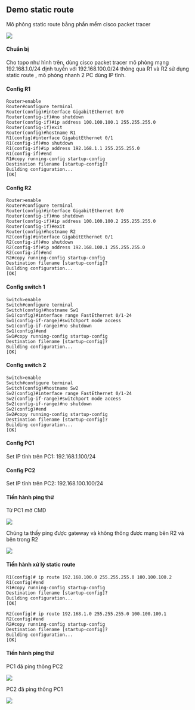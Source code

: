 ## Demo static route
  Mô phỏng static route bằng phần mềm cisco packet tracer

  <img src="Basicnetworkimages/11.png">

#### Chuẩn bị
  Cho topo như hình trên, dùng cisco packet tracer mô phỏng mạng 192.168.1.0/24 định tuyến với 192.168.100.0/24 thông qua R1 và R2 sử dụng static route , mô phỏng nhanh 2 PC dùng IP tĩnh.
#### Config R1   
	Router>enable
    Router#configure terminal
    Router(config)#interface GigabitEthernet 0/0
    Router(config-if)#no shutdown
    Router(config-if)#ip address 100.100.100.1 255.255.255.0
    Router(config-if)exit
    Router(config)#hostname R1
    R1(config)#interface GigabitEthernet 0/1
    R1(config-if)#no shutdown
    R1(config-if)#ip address 192.168.1.1 255.255.255.0
    R1(config-if)#end
    R1#copy running-config startup-config
    Destination filename [startup-config]?
    Building configuration...
    [OK]


#### Config R2
    Router>enable
    Router#configure terminal
    Router(config)#interface GigabitEthernet 0/0
    Router(config-if)#no shutdown
    Router(config-if)#ip address 100.100.100.2 255.255.255.0
    Router(config-if)#exit
    Router(config)#hostname R2
    R2(config)#interface GigabitEthernet 0/1
    R2(config-if)#no shutdown 
    R2(config-if)#ip address 192.168.100.1 255.255.255.0
    R2(config-if)#end
    R2#copy running-config startup-config 
    Destination filename [startup-config]? 
    Building configuration...
    [OK]

#### Config switch 1
    Switch>enable 
    Switch#configure terminal 
    Switch(config)#hostname Sw1
    Sw1(config)#interface range FastEthernet 0/1-24 
    Sw1(config-if-range)#switchport mode access
    Sw1(config-if-range)#no shutdown
    Sw1(config)#end
    Sw1#copy running-config startup-config 
    Destination filename [startup-config]? 
    Building configuration...
    [OK]

#### Config switch 2

    Switch>enable 
    Switch#configure terminal 
    Switch(config)#hostname Sw2
    Sw2(config)#interface range FastEthernet 0/1-24 
    Sw2(config-if-range)#switchport mode access
    Sw2(config-if-range)#no shutdown
    Sw2(config)#end
    Sw2#copy running-config startup-config 
    Destination filename [startup-config]? 
    Building configuration...
    [OK]

#### Config PC1
  Set IP tĩnh trên PC1: 192.168.1.100/24
#### Config PC2
  Set IP tĩnh trên PC2: 192.168.100.100/24

#### Tiến hành ping thử
  Từ PC1 mở CMD

  <img src="Basicnetworkimages/12.png">

  Chúng ta thấy ping được gateway và không thông được mạng bên R2 và bên trong R2

  <img src="Basicnetworkimages/13.png">

#### Tiến hành xử lý static route
    R1(config)# ip route 192.168.100.0 255.255.255.0 100.100.100.2
    R1(config)#end
    R1#copy running-config startup-config 
    Destination filename [startup-config]? 
    Building configuration...
    [OK]

    R2(config)# ip route 192.168.1.0 255.255.255.0 100.100.100.1
    R2(config)#end
    R2#copy running-config startup-config 
    Destination filename [startup-config]? 
    Building configuration...
    [OK]


#### Tiến hành ping thử
  PC1 đã ping thông PC2

  <img src="Basicnetworkimages/14.png">

  PC2 đã ping thông PC1

  <img src="Basicnetworkimages/15.png">


